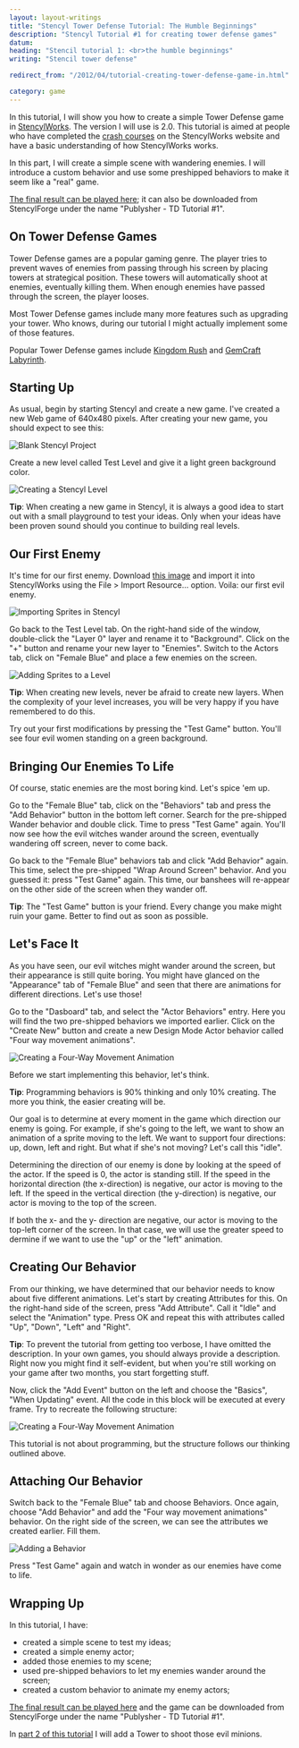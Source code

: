```yaml
---
layout: layout-writings
title: "Stencyl Tower Defense Tutorial: The Humble Beginnings"
description: "Stencyl Tutorial #1 for creating tower defense games"
datum: 
heading: "Stencil tutorial 1: <br>the humble beginnings"
writing: "Stencil tower defense"

redirect_from: "/2012/04/tutorial-creating-tower-defense-game-in.html"

category: game
---
```


In this tutorial, I will show you how to create a simple Tower Defense game in
[StencylWorks](http://www.stencyl.com/).
The version I will use is 2.0. This tutorial is aimed at people who have completed the
[crash courses](http://www.stencyl.com/help/view/crash-course/) on the
StencylWorks website and have a basic understanding of how StencylWorks works.

In this part, I will create a simple scene with wandering enemies. I will introduce a custom behavior
and use some preshipped behaviors to make it seem like a "real" game.

[The final result can be played here](http://www.stencyl.com/game/play/12338); it can also be downloaded from
StencylForge under the name "Publysher - TD Tutorial #1".

On Tower Defense Games
----------------------

Tower Defense games are a popular gaming genre. The player tries to prevent waves of enemies from passing through
his screen by placing towers at strategical position. These towers will automatically shoot at enemies, eventually
killing them. When enough enemies have passed through the screen, the player looses.

Most Tower Defense games include many more features such as upgrading your tower. Who knows, during our tutorial I
might actually implement some of those features.

Popular Tower Defense games include [Kingdom Rush](http://www.kongregate.com/games/Ironhidegames/kingdom-rush)
and [GemCraft Labyrinth](http://www.kongregate.com/games/gameinabottle/gemcraft-labyrinth).

Starting Up
------------

As usual, begin by starting Stencyl and create a new game. I've created a new Web game of 640x480 pixels.
After creating your new game, you should expect to see this:

![Blank Stencyl Project](/images/stencyl/step1-2.png)

Create a new level called Test Level and give it a light green background color.

![Creating a Stencyl Level](/images/stencyl/step1-2.png)

**Tip**: When creating a new game in Stencyl, it is always a good idea to start out with a small playground to test
your ideas. Only when your ideas have been proven sound should you continue to building real levels.

Our First Enemy
---------------

It's time for our first enemy. Download
[this image](http://yduppen.home.xs4all.nl/blogsupport/blog.publysher.nl/Female%20Blue.png)
 and import it into StencylWorks using the File > Import Resource... option. Voila: our first evil enemy.

![Importing Sprites in Stencyl](/images/stencyl/step1-3.png)

Go back to the Test Level tab. On the right-hand side of the window, double-click the "Layer 0" layer and rename it
to "Background". Click on the "+" button and rename your new layer to "Enemies". Switch to the Actors tab,
click on "Female Blue" and place a few enemies on the screen.

![Adding Sprites to a Level](/images/stencyl/step1-4.png)

**Tip**: When creating new levels, never be afraid to create new layers. When the complexity of your level increases,
you will be very happy if you have remembered to do this.

Try out your first modifications by pressing the "Test Game" button. You'll see four evil women standing on a green background.

Bringing Our Enemies To Life
----------------------------

Of course, static enemies are the most boring kind. Let's spice 'em up.

Go to the "Female Blue" tab, click on the "Behaviors" tab and press the "Add Behavior" button in the bottom left corner.
Search for the pre-shipped Wander behavior and double click. Time to press "Test Game" again. You'll now see how the
evil witches wander around the screen, eventually wandering off screen, never to come back.

Go back to the "Female Blue" behaviors tab and click "Add Behavior" again. This time, select the pre-shipped
"Wrap Around Screen" behavior. And you guessed it: press "Test Game" again. This time, our banshees will re-appear on
the other side of the screen when they wander off.

**Tip**: The "Test Game" button is your friend. Every change you make might ruin your game. Better to find out as soon
as possible.

Let's Face It
--------------

As you have seen, our evil witches might wander around the screen, but their appearance is still quite boring.
You might have glanced on the "Appearance" tab of "Female Blue" and seen that there are animations for
different directions. Let's use those!

Go to the "Dasboard" tab, and select the "Actor Behaviors" entry. Here you will find the two pre-shipped behaviors we
imported earlier. Click on the "Create New" button and create a new Design Mode Actor behavior
called "Four way movement animations".

![Creating a Four-Way Movement Animation](/images/stencyl/step1-6.png)

Before we start implementing this behavior, let's think.

**Tip**: Programming behaviors is 90% thinking and only 10% creating. The more you think, the easier creating will be.

Our goal is to determine at every moment in the game which direction our enemy is going. For example, if she's going to the left, we want to show an animation of a sprite moving to the left. We want to support four directions: up, down, left and right. But what if she's not moving? Let's call this "idle".

Determining the direction of our enemy is done by looking at the speed of the actor. If the speed is 0, the actor is standing still. If the speed in the horizontal direction (the x-direction) is negative, our actor is moving to the left. If the speed in the vertical direction (the y-direction) is negative, our actor is moving to the top of the screen.

If both the x- and the y- direction are negative, our actor is moving to the top-left corner of the screen. In that case, we will use the greater speed to dermine if we want to use the "up" or the "left" animation.

Creating Our Behavior
---------------------

From our thinking, we have determined that our behavior needs to know about five different animations. Let's start by creating Attributes for this. On the right-hand side of the screen, press "Add Attribute". Call it "Idle" and select the "Animation" type. Press OK and repeat this with attributes called "Up", "Down", "Left" and "Right".

**Tip**: To prevent the tutorial from getting too verbose, I have omitted the description. In your own games,
you should always provide a description. Right now you might find it self-evident,
but when you're still working on your game after two months, you start forgetting stuff.

Now, click the "Add Event" button on the left and choose the "Basics", "When Updating" event. All the code in this block will be executed at every frame. Try to recreate the following structure:

![Creating a Four-Way Movement Animation](/images/stencyl/step1-5.png)

 This tutorial is not about programming, but the structure follows our thinking outlined above.

Attaching Our Behavior
----------------------

Switch back to the "Female Blue" tab and choose Behaviors. Once again, choose "Add Behavior" and add the "Four way
movement animations" behavior. On the right side of the screen, we can see the attributes we created earlier. Fill them.

![Adding a Behavior](/images/stencyl/step1-8.png)

Press "Test Game" again and watch in wonder as our enemies have come to life.

Wrapping Up
-----------

In this tutorial, I have:

* created a simple scene to test my ideas;
* created a simple enemy actor;
* added those enemies to my scene;
* used pre-shipped behaviors to let my enemies wander around the screen;
* created a custom behavior to animate my enemy actors;

[The final result can be played here](http://www.stencyl.com/game/play/12338) and the game can be downloaded from
StencylForge under the name "Publysher - TD Tutorial #1".

In [part 2 of this tutorial](http://www.publysher.nl/2012/04/24/stencyl-tower-defense-2-adding-towers.html)
I will add a Tower to shoot those evil minions.
